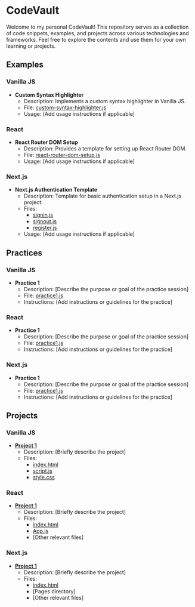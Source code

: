 # CodeVault

Welcome to my personal CodeVault! This repository serves as a collection of code snippets, examples, and projects across various technologies and frameworks. Feel free to explore the contents and use them for your own learning or projects.

## Examples

### Vanilla JS

- **Custom Syntax Highlighter**
  - Description: Implements a custom syntax highlighter in Vanilla JS.
  - File: [custom-syntax-highlighter.js](Examples/Vanilla_JS/custom-syntax-highlighter.js)
  - Usage: [Add usage instructions if applicable]

### React

- **React Router DOM Setup**
  - Description: Provides a template for setting up React Router DOM.
  - File: [react-router-dom-setup.js](Examples/React/react-router-dom-setup.js)
  - Usage: [Add usage instructions if applicable]

### Next.js

- **Next.js Authentication Template**
  - Description: Template for basic authentication setup in a Next.js project.
  - Files:
    - [signin.js](Examples/Next_JS/next-authentication-template/signin.js)
    - [signout.js](Examples/Next_JS/next-authentication-template/signout.js)
    - [register.js](Examples/Next_JS/next-authentication-template/register.js)
  - Usage: [Add usage instructions if applicable]

## Practices

### Vanilla JS

- **Practice 1**
  - Description: [Describe the purpose or goal of the practice session]
  - File: [practice1.js](Practices/Vanilla_JS/practice1.js)
  - Instructions: [Add instructions or guidelines for the practice]

### React

- **Practice 1**
  - Description: [Describe the purpose or goal of the practice session]
  - File: [practice1.js](Practices/React/practice1.js)
  - Instructions: [Add instructions or guidelines for the practice]

### Next.js

- **Practice 1**
  - Description: [Describe the purpose or goal of the practice session]
  - File: [practice1.js](Practices/Next_JS/practice1.js)
  - Instructions: [Add instructions or guidelines for the practice]

## Projects

### Vanilla JS

- **[Project 1](https://your-username.github.io/CodeVault/Projects/Vanilla_JS/project1/)**
  - Description: [Briefly describe the project]
  - Files:
    - [index.html](Projects/Vanilla_JS/project1/index.html)
    - [script.js](Projects/Vanilla_JS/project1/script.js)
    - [style.css](Projects/Vanilla_JS/project1/style.css)

### React

- **[Project 1](https://your-username.github.io/CodeVault/Projects/React/project1/)**
  - Description: [Briefly describe the project]
  - Files:
    - [index.html](Projects/React/project1/index.html)
    - [App.js](Projects/React/project1/App.js)
    - [Other relevant files]

### Next.js

- **[Project 1](https://your-username.github.io/CodeVault/Projects/Next_JS/project1/)**
  - Description: [Briefly describe the project]
  - Files:
    - [index.html](Projects/Next_JS/project1/index.html)
    - [Pages directory]
    - [Other relevant files]

